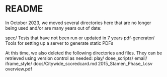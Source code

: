 # README

In October 2023, we moved several directories here that are no longer being used and/or are many years out of date: 

spec/			Tests that have not been run or updated in 7 years
pdf-generator/	Tools for setting up a server to generate static PDFs

At this time, we also deleted the following directories and files. They can be retrieved using version control as needed:
play/
doee_scripts/
email/
iframe_style/
docs/Citywide_scoredcard.md
2015_Stamen_Phase_I.csv
overview.pdf